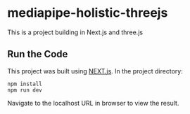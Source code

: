 # mediapipe-holistic-threejs
This is a project building in Next.js and three.js
## Run the Code
This project was built using [NEXT.js](https://nextjs.org). In the project directory:
```
npm install
npm run dev
```
Navigate to the localhost URL in browser to view the result.

